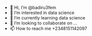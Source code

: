 - 👋 Hi, I’m @badiru3fem
- 👀 I’m interested in  data science 
- 🌱 I’m currently learning data science 
- 💞️ I’m looking to collaborate on ...
- 📫 How to reach me +2348151142097

<!---
badiru3fem/badiru3fem is a ✨ special ✨ repository because its `README.md` (this file) appears on your GitHub profile.
You can click the Preview link to take a look at your changes.
--->
